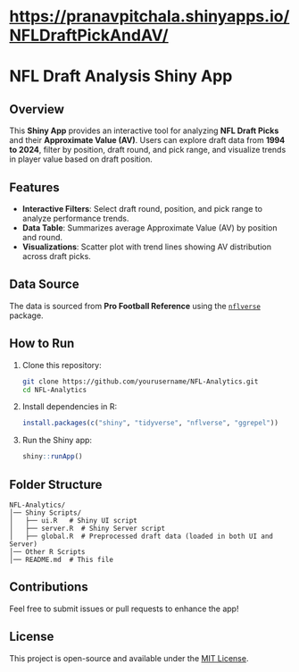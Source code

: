# https://pranavpitchala.shinyapps.io/NFLDraftPickAndAV/
# NFL Draft Analysis Shiny App

## Overview
This **Shiny App** provides an interactive tool for analyzing **NFL Draft Picks** and their **Approximate Value (AV)**. Users can explore draft data from **1994 to 2024**, filter by position, draft round, and pick range, and visualize trends in player value based on draft position.

## Features
- **Interactive Filters**: Select draft round, position, and pick range to analyze performance trends.
- **Data Table**: Summarizes average Approximate Value (AV) by position and round.
- **Visualizations**: Scatter plot with trend lines showing AV distribution across draft picks.

## Data Source
The data is sourced from **Pro Football Reference** using the [`nflverse`](https://nflverse.nflverse.com/) package.

## How to Run
1. Clone this repository:
   ```sh
   git clone https://github.com/yourusername/NFL-Analytics.git
   cd NFL-Analytics
   ```
2. Install dependencies in R:
   ```r
   install.packages(c("shiny", "tidyverse", "nflverse", "ggrepel"))
   ```
3. Run the Shiny app:
   ```r
   shiny::runApp()
   ```

## Folder Structure
```
NFL-Analytics/
│── Shiny Scripts/
│   ├── ui.R   # Shiny UI script
│   ├── server.R  # Shiny Server script
│   ├── global.R  # Preprocessed draft data (loaded in both UI and Server)
│── Other R Scripts
│── README.md  # This file
```

## Contributions
Feel free to submit issues or pull requests to enhance the app!

## License
This project is open-source and available under the [MIT License](LICENSE).
